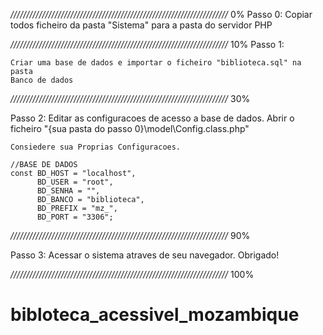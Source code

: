 */////////////////////////////////////////////////////////////////////*
							0%
Passo 0: 
	Copiar todos ficheiro da pasta "Sistema" para a pasta do servidor 
	PHP

*/////////////////////////////////////////////////////////////////////*
							10%
Passo 1:

	Criar uma base de dados e importar o ficheiro "biblioteca.sql" na pasta 
	Banco de dados

*/////////////////////////////////////////////////////////////////////*
							30%

Passo 2:
	Editar  as configuracoes de acesso a base de dados. Abrir o ficheiro
	"{sua pasta do passo 0}\model\Config.class.php"

    Consiedere sua Proprias Configuracoes.

    //BASE DE DADOS
	const BD_HOST = "localhost",
		  BD_USER = "root",
		  BD_SENHA = "",
		  BD_BANCO = "biblioteca",
		  BD_PREFIX = "mz_",
		  BD_PORT = "3306";


*/////////////////////////////////////////////////////////////////////*
							90%

Passo 3: 
		Acessar o sistema atraves de seu navegador. Obrigado!		

*/////////////////////////////////////////////////////////////////////*
							100%						



# bibloteca_acessivel_mozambique
